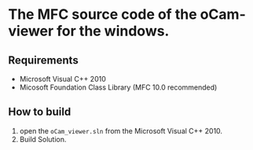 # The MFC source code of the oCam-viewer for the windows.
## Requirements
- Microsoft Visual C++ 2010
- Micosoft Foundation Class Library (MFC 10.0 recommended)

## How to build
1. open the `oCam_viewer.sln` from the Microsoft Visual C++ 2010.
2. Build Solution.
